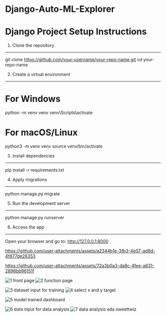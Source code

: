 # Django-Auto-ML-Explorer

Django Project Setup Instructions
=================================

1. Clone the repository
------------------------

git clone https://github.com/your-username/your-repo-name.git
cd your-repo-name

2. Create a virtual environment
-------------------------------

# For Windows
python -m venv venv
venv\Scripts\activate

# For macOS/Linux
python3 -m venv venv
source venv/bin/activate

3. Install dependencies
------------------------

pip install -r requirements.txt

4. Apply migrations
-------------------

python manage.py migrate

5. Run the development server
------------------------------

python manage.py runserver

6. Access the app
------------------

Open your browser and go to: http://127.0.0.1:8000


https://github.com/user-attachments/assets/a2344b1e-3fb3-4e07-ad9d-4f877de28353


https://github.com/user-attachments/assets/72a3b0a3-da8c-4fee-a831-2896bb96151f



![1 front page](https://github.com/user-attachments/assets/942fe991-a95b-42d5-9e80-7ccf0fcd9fa8)
![2 function page](https://github.com/user-attachments/assets/80888184-8ecf-4437-9ff5-b389e1648995)

![3 dataset input for training](https://github.com/user-attachments/assets/f68d1596-766e-498d-aa30-0b9da4068632)
![4 select x and y target](https://github.com/user-attachments/assets/04685ad8-0342-4cdc-be21-3602e059885d)

![5 model trained dashboard](https://github.com/user-attachments/assets/cdd817fc-0403-4793-b76e-40b0553859e3)


![6 data input for data analysis](https://github.com/user-attachments/assets/789afc39-731f-4a52-8b7e-802ffbe5e5e1)
![7 data analysis eda sweettwiz](https://github.com/user-attachments/assets/d3f10dbe-7a69-4d3b-a622-ac8aad98552a)
